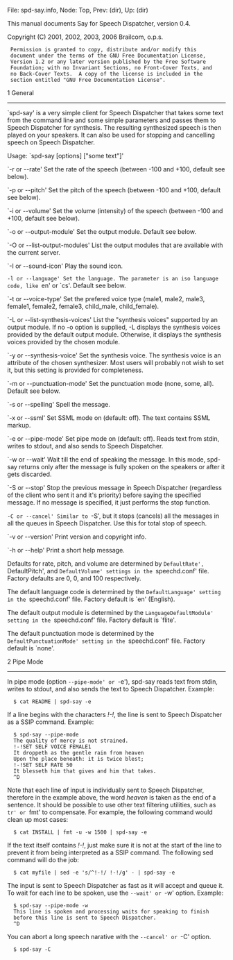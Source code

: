 File: spd-say.info,  Node: Top,  Prev: (dir),  Up: (dir)

   This manual documents Say for Speech Dispatcher, version 0.4.

   Copyright (C) 2001, 2002, 2003, 2006 Brailcom, o.p.s.

     Permission is granted to copy, distribute and/or modify this
     document under the terms of the GNU Free Documentation License,
     Version 1.2 or any later version published by the Free Software
     Foundation; with no Invariant Sections, no Front-Cover Texts, and
     no Back-Cover Texts.  A copy of the license is included in the
     section entitled "GNU Free Documentation License".

1 General
*********

`spd-say' is a very simple client for Speech Dispatcher that takes some
text from the command line and some simple parameters and passes them
to Speech Dispatcher for synthesis. The resulting synthesized speech is
then played on your speakers.  It can also be used for stopping and
cancelling speech on Speech Dispatcher.

   Usage: `spd-say [options] ["some text"]'

`-r or --rate'
     Set the rate of the speech (between -100 and +100, default see
     below).

`-p or --pitch'
     Set the pitch of the speech (between -100 and +100, default see
     below).

`-i or --volume'
     Set the volume (intensity) of the speech (between -100 and +100,
     default see below).

`-o or --output-module'
     Set the output module.  Default see below.

`-O or --list-output-modules'
     List the output modules that are available with the current server.

`-I or --sound-icon'
     Play the sound icon.

`-l or --language'
     Set the language. The parameter is an iso language code, like `en'
     or `cs'.  Default see below.

`-t or --voice-type'
     Set the prefered voice type (male1, male2, male3, female1, female2,
     female3, child_male, child_female).

`-L or --list-synthesis-voices'
     List the "synthesis voices" supported by an output module.  If no
     -o option is supplied, -L displays the synthesis voices provided
     by the default output module.  Otherwise, it displays the
     synthesis voices provided by the chosen module.

`-y or --synthesis-voice'
     Set the synthesis voice.  The synthesis voice is an attribute of
     the chosen synthesizer.  Most users will probably not wish to set
     it, but this setting is provided for completeness.

`-m or --punctuation-mode'
     Set the punctuation mode (none, some, all).  Default see below.

`-s or --spelling'
     Spell the message.

`-x or --ssml'
     Set SSML mode on (default: off).  The text contains SSML markup.

`-e or --pipe-mode'
     Set pipe mode on (default: off).  Reads text from stdin, writes to
     stdout, and also sends to Speech Dispatcher.

`-w or --wait'
     Wait till the end of speaking the message. In this mode, spd-say
     returns only after the message is fully spoken on the speakers or
     after it gets discarded.

`-S or --stop'
     Stop the previous message in Speech Dispatcher (regardless of the
     client who sent it and it's priority) before saying the specified
     message. If no message is specified, it just performs the stop
     function.

`-C or --cancel'
     Similar to `-S', but it stops (cancels) all the messages in all
     the queues in Speech Dispatcher. Use this for total stop of speech.

`-v or --version'
     Print version and copyright info.

`-h or --help'
     Print a short help message.

   Defaults for rate, pitch, and volume are determined by `DefaultRate',
`DefaultPitch', and `DefaultVolume' settings in the `speechd.conf' file.
Factory defaults are 0, 0, and 100 respectively.

   The default language code is determined by the `DefaultLanguage'
setting in the `speechd.conf' file.  Factory default is `en' (English).

   The default output module is determined by the
`LanguageDefaultModule' setting in the `speechd.conf' file.  Factory
default is `flite'.

   The default punctuation mode is determined by the
`DefaultPunctuationMode' setting in the `speechd.conf' file.  Factory
default is `none'.

2 Pipe Mode
***********

In pipe mode (option `--pipe-mode' or `-e'), spd-say reads text from
stdin, writes to stdout, and also sends the text to Speech Dispatcher.
Example:

      $ cat README | spd-say -e

   If a line begins with the characters _!-!_, the line is sent to
Speech Dispatcher as a SSIP command.  Example:

      $ spd-say --pipe-mode
      The quality of mercy is not strained.
      !-!SET SELF VOICE FEMALE1
      It droppeth as the gentle rain from heaven
      Upon the place beneath: it is twice blest;
      !-!SET SELF RATE 50
      It blesseth him that gives and him that takes.
      ^D

   Note that each line of input is individually sent to Speech
Dispatcher, therefore in the example above, the word _heaven_ is taken
as the end of a sentence.  It should be possible to use other text
filtering utilities, such as `tr' or `fmt' to compensate.  For example,
the following command would clean up most cases:

      $ cat INSTALL | fmt -u -w 1500 | spd-say -e

   If the text itself contains _!-!_, just make sure it is not at the
start of the line to prevent it from being interpreted as a SSIP
command.  The following sed command will do the job:

      $ cat myfile | sed -e 's/^!-!/ !-!/g' - | spd-say -e

   The input is sent to Speech Dispatcher as fast as it will accept and
queue it.  To wait for each line to be spoken, use the `--wait' or `-w'
option.  Example:

      $ spd-say --pipe-mode -w
      This line is spoken and processing waits for speaking to finish
      before this line is sent to Speech Dispatcher.
      ^D

   You can abort a long speech narative with the `--cancel' or `-C'
option.

      $ spd-say -C


